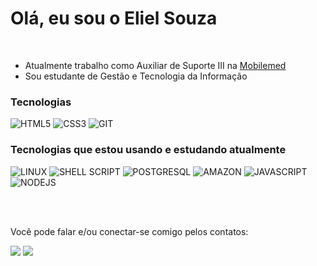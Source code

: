 # Olá, eu sou o Eliel Souza

<br>

- Atualmente trabalho como Auxiliar de Suporte III na [Mobilemed](https://mobilemed.com.br/)
- Sou estudante de Gestão e Tecnologia da Informação


### Tecnologias
![HTML5](https://img.shields.io/badge/HTML5-E34F26?style=for-the-badge&logo=html5&logoColor=white)
![CSS3](https://img.shields.io/badge/CSS3-1572B6?style=for-the-badge&logo=css3&logoColor=white)
![GIT](https://img.shields.io/badge/GIT-E44C30?style=for-the-badge&logo=git&logoColor=white)

### Tecnologias que estou usando e estudando atualmente
![LINUX](https://img.shields.io/badge/Linux-FCC624?style=for-the-badge&logo=linux&logoColor=black)
![SHELL SCRIPT](https://img.shields.io/badge/Shell_Script-4A4A55?style=for-the-badge&logo=gnu-bash&logoColor=white)
![POSTGRESQL](https://img.shields.io/badge/PostgreSQL-316192?style=for-the-badge&logo=postgresql&logoColor=white)
![AMAZON](https://img.shields.io/badge/Amazon_AWS-232F3E?style=for-the-badge&logo=amazon-aws&logoColor=white)
![JAVASCRIPT](https://img.shields.io/badge/JavaScript-323330?style=for-the-badge&logo=javascript&logoColor=F7DF1E)
![NODEJS](https://img.shields.io/badge/Node.js-43853D?style=for-the-badge&logo=node.js&logoColor=white)

<br>
<br>

Você pode falar e/ou conectar-se comigo pelos contatos:

<a href = "mailto:eliel.souzha@gmail.com"><img src="https://img.shields.io/badge/-Gmail-%23333?style=for-the-badge&logo=gmail&logoColor=white" target="_blank"></a>
<a href="https://www.linkedin.com/in/eliel-souza-aa990320a" target="_blank">
  <img src="https://img.shields.io/badge/-LinkedIn-0077B5?style=for-the-badge&logo=linkedin&logoColor=white" target="_blank">
</a>
